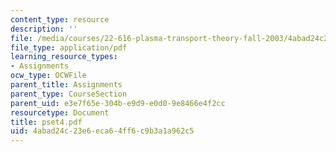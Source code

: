 ```yaml
---
content_type: resource
description: ''
file: /media/courses/22-616-plasma-transport-theory-fall-2003/4abad24c23e6eca64ff6c9b3a1a962c5_pset4.pdf
file_type: application/pdf
learning_resource_types:
- Assignments
ocw_type: OCWFile
parent_title: Assignments
parent_type: CourseSection
parent_uid: e3e7f65e-304b-e9d9-e0d0-9e8466e4f2cc
resourcetype: Document
title: pset4.pdf
uid: 4abad24c-23e6-eca6-4ff6-c9b3a1a962c5
---
```

